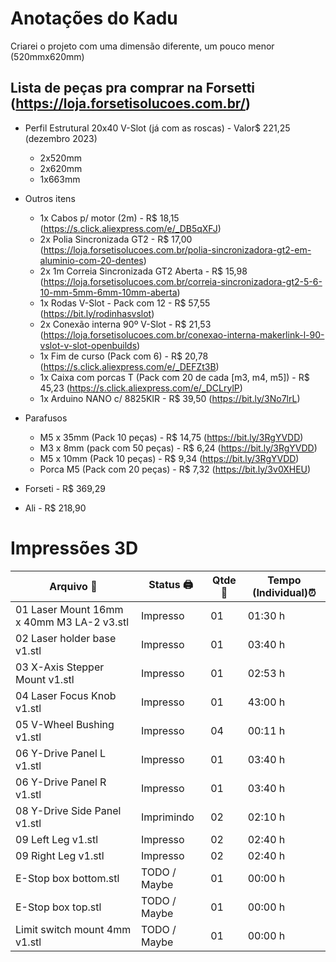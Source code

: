 # Anotações do Kadu

Criarei o projeto com uma dimensão diferente, um pouco menor (520mmx620mm)

## Lista de peças pra comprar na Forsetti (https://loja.forsetisolucoes.com.br/)

- Perfil Estrutural 20x40 V-Slot (já com as roscas) - Valor$ 221,25 (dezembro 2023)
    - 2x520mm
    - 2x620mm
    - 1x663mm

- Outros itens
    - 1x Cabos p/ motor (2m) - R$ 18,15 (https://s.click.aliexpress.com/e/_DB5qXFJ)
    - 2x Polia Sincronizada GT2 - R$ 17,00 (https://loja.forsetisolucoes.com.br/polia-sincronizadora-gt2-em-aluminio-com-20-dentes)
    - 2x 1m Correia Sincronizada GT2 Aberta - R$ 15,98 (https://loja.forsetisolucoes.com.br/correia-sincronizadora-gt2-5-6-10-mm-5mm-6mm-10mm-aberta)
    - 1x Rodas V-Slot - Pack com 12 - R$ 57,55 (https://bit.ly/rodinhasvslot)
    - 2x Conexão interna 90º V-Slot - R$ 21,53 (https://loja.forsetisolucoes.com.br/conexao-interna-makerlink-l-90-vslot-v-slot-openbuilds)
    - 1x Fim de curso (Pack com 6) - R$ 20,78 (https://s.click.aliexpress.com/e/_DEFZt3B)
    - 1x Caixa com porcas T (Pack com 20 de cada [m3, m4, m5]) - R$ 45,23 (https://s.click.aliexpress.com/e/_DCLrylP)
    - 1x Arduino NANO c/ 8825KIR - R$ 39,50 (https://bit.ly/3No7lrL)

- Parafusos
    - M5 x 35mm  (Pack 10 peças) - R$ 14,75 (https://bit.ly/3RgYVDD)
    - M3 x 8mm (pack com 50 peças) - R$ 6,24 (https://bit.ly/3RgYVDD)
    - M5 x 10mm  (Pack 10 peças) - R$ 9,34 (https://bit.ly/3RgYVDD)
    - Porca  M5 (Pack com 20 peças) - R$ 7,32 (https://bit.ly/3v0XHEU)


- Forseti - R$ 369,29
- Ali - R$ 218,90

# Impressões 3D

| Arquivo 💾                                | Status 🖨️     | Qtde 📠 | Tempo (Individual)⏰ |  
| ----------------------------------------- | ------------- | ------- | -------------------- |
| 01 Laser Mount 16mm x 40mm M3 LA-2 v3.stl | Impresso      |      01 | 01:30 h              |
| 02 Laser holder base v1.stl               | Impresso      |      01 | 03:40 h              |
| 03 X-Axis Stepper Mount v1.stl            | Impresso      |      01 | 02:53 h              |
| 04 Laser Focus Knob v1.stl                | Impresso      |      01 | 43:00 h              |
| 05 V-Wheel Bushing v1.stl                 | Impresso      |      04 | 00:11 h              |
| 06 Y-Drive Panel L v1.stl                 | Impresso      |      01 | 03:40 h              |
| 06 Y-Drive Panel R v1.stl                 | Impresso      |      01 | 03:40 h              |
| 08 Y-Drive Side Panel v1.stl              | Imprimindo    |      02 | 02:10 h              |
| 09 Left Leg v1.stl                        | Impresso      |      02 | 02:40 h              |
| 09 Right Leg v1.stl                       | Impresso      |      02 | 02:40 h              |
| E-Stop box bottom.stl                     | TODO / Maybe  |      01 | 00:00 h              |
| E-Stop box top.stl                        | TODO / Maybe  |      01 | 00:00 h              |
| Limit switch mount 4mm v1.stl             | TODO / Maybe  |      01 | 00:00 h              |